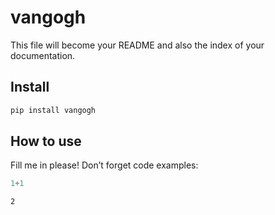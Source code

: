 # vangogh

<!-- WARNING: THIS FILE WAS AUTOGENERATED! DO NOT EDIT! -->

This file will become your README and also the index of your
documentation.

## Install

``` sh
pip install vangogh
```

## How to use

Fill me in please! Don’t forget code examples:

``` python
1+1
```

    2
